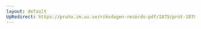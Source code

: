 ```yaml
---
layout: default
UpRedirect: https://pruto.im.uu.se/riksdagen-records-pdf/1875/prot-1875--ak--013/prot-1875--ak--013_030.pdf
---
```

